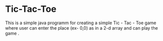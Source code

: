 # Tic-Tac-Toe
This is a simple java programm for creating a simple Tic - Tac - Toe game where user can enter the place (ex- 0,0) as in a 2-d array and can play the game .
